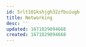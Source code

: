 ```yaml
---
id: 5rlt101kshjgh32zfbuiugb
title: Networking
desc: ''
updated: 1671029094668
created: 1671029094668
---
```

